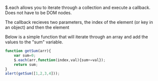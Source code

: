 $.each allows you to iterate through a collection and execute a callback.  Does not have to be DOM nodes.

The callback recieves two parameters, the index of the element (or key in an object) and then the element

Below is a simple function that will iterate through an array and add the values to the "sum" variable.
```js
function getSum(arr){
	var sum=0;
	$.each(arr,function(index,val){sum+=val});
	return sum;
}
alert(getSum([1,2,3,4]));
```